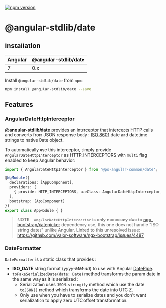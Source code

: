  [![npm version](https://badge.fury.io/js/%40angular-stdlib%2Fdate.svg)](https://badge.fury.io/js/%40angular-stdlib%2Fdate)

# @angular-stdlib/date

## Installation

| Angular | @angular-stdlib/date |
| ------- | -------------------- |
| 7 | 0.x |

Install `@angular-stdlib/date` from `npm`:
```bash
npm install @angular-stdlib/date --save
```

## Features

### AngularDateHttpInterceptor

**@angular-stdlib/date** provides an interceptor that intercepts HTTP calls and converts from JSON response body : [ISO 8601](https://www.iso.org/fr/iso-8601-date-and-time-format.html) date and datetime strings to native Date object.

To automatically use this interceptor, simply provide `AngularDateHttpInterceptor` as HTTP_INTERCEPTORS with `multi` flag enabled to keep Angular behavior:

```typescript
import { AngularDateHttpInterceptor } from '@ps-angular-common/date';

@NgModule({
  declarations: [AppComponent],
  providers: [
    { provide: HTTP_INTERCEPTORS, useClass: AngularDateHttpInterceptor, multi: true}
  ],
  bootstrap: [AppComponent]
})
export class AppModule { }
```

> NOTE - `AngularDateHttpInterceptor` is only necessary due to [ngx-bootstrap/datepicker](https://github.com/valor-software/ngx-bootstrap/tree/development/src/datepicker) dependency use, this one does not handle "ISO string dates" unlike Angular. Linked to this unresolved issue: https://github.com/valor-software/ngx-bootstrap/issues/4487

### DateFormatter

`DateFormatter` is a static class that provides :
* **ISO_DATE** string format (*yyyy-MM-dd*) to use with Angular [DatePipe](https://angular.io/api/common/DatePipe).
* `toFakeSerializedDate(date: Date)` method transforms the param date in the same way as it is serialized :
   * Serialization uses `JSON.stringify` method which use the date `toJSON()` method which transforms the date into UTC Z.
   * Only use when you have to serialize dates and you don't want serialization to apply zero UTC offset transformation.
